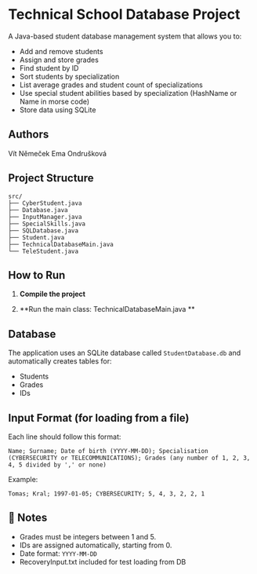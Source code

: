 # Technical School Database Project


A Java-based student database management system that allows you to:
- Add and remove students
- Assign and store grades
- Find student by ID
- Sort students by specialization
- List average grades and student count of specializations
- Use special student abilities based by specialization (HashName or Name in morse code)
- Store data using SQLite

## Authors

Vít Němeček
Ema Ondrušková

## Project Structure

```
src/
├── CyberStudent.java
├── Database.java
├── InputManager.java
├── SpecialSkills.java
├── SQLDatabase.java
├── Student.java
├── TechnicalDatabaseMain.java
└── TeleStudent.java   
```


##  How to Run

1. **Compile the project**

2. **Run the main class: TechnicalDatabaseMain.java **

##  Database

The application uses an SQLite database called `StudentDatabase.db` and automatically creates tables for:
- Students
- Grades
- IDs

## Input Format (for loading from a file)

Each line should follow this format:

```
Name; Surname; Date of birth (YYYY-MM-DD); Specialisation (CYBERSECURITY or TELECOMMUNICATIONS); Grades (any number of 1, 2, 3, 4, 5 divided by ',' or none)
```

Example:
```
Tomas; Kral; 1997-01-05; CYBERSECURITY; 5, 4, 3, 2, 2, 1
```


## 📌 Notes

- Grades must be integers between 1 and 5.
- IDs are assigned automatically, starting from 0.
- Date format: `YYYY-MM-DD`
- RecoveryInput.txt included for test loading from DB

